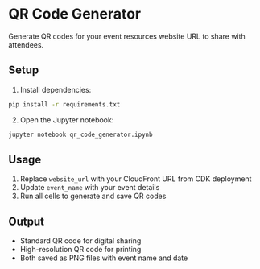 # QR Code Generator

Generate QR codes for your event resources website URL to share with attendees.

## Setup

1. Install dependencies:
```bash
pip install -r requirements.txt
```

2. Open the Jupyter notebook:
```bash
jupyter notebook qr_code_generator.ipynb
```

## Usage

1. Replace `website_url` with your CloudFront URL from CDK deployment
2. Update `event_name` with your event details
3. Run all cells to generate and save QR codes

## Output

- Standard QR code for digital sharing
- High-resolution QR code for printing
- Both saved as PNG files with event name and date
